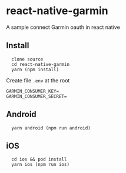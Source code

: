 # react-native-garmin

A sample connect Garmin oauth in react native

## Install
```
  clone source
  cd react-native-garmin
  yarn (npm install)
```

Create file `.env` at the root
```.env
GARMIN_CONSUMER_KEY=
GARMIN_CONSUMER_SECRET=
```

## Android
```
  yarn android (npm run android)
```

## iOS
```
  cd ios && pod install
  yarn ios (npm run ios)
```

